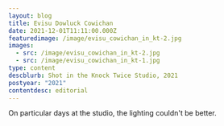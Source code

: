 ```yaml
---
layout: blog
title: Evisu Dowluck Cowichan
date: 2021-12-01T11:11:00.000Z
featuredimage: /image/evisu_cowichan_in_kt-2.jpg
images:
  - src: /image/evisu_cowichan_in_kt-2.jpg
  - src: /image/evisu_cowichan_in_kt-1.jpg
type: content
descblurb: Shot in the Knock Twice Studio, 2021
postyear: "2021"
contentdesc: editorial
---
```

On particular days at the studio, the lighting couldn't be better.
